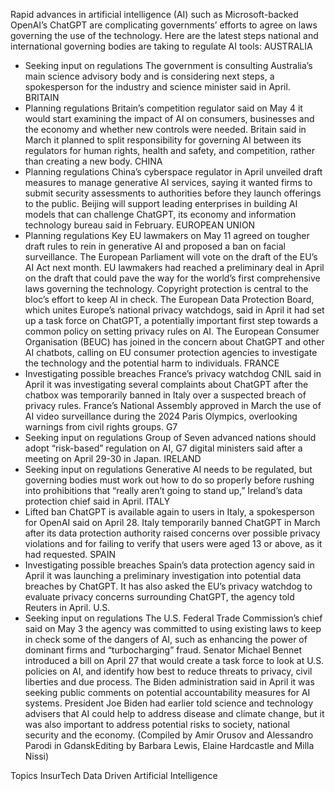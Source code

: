 Rapid advances in artificial intelligence (AI) such as Microsoft-backed OpenAI’s ChatGPT are complicating governments’ efforts to agree on laws governing the use of the technology.
Here are the latest steps national and international governing bodies are taking to regulate AI tools:
AUSTRALIA
* Seeking input on regulations
The government is consulting Australia’s main science advisory body and is considering next steps, a spokesperson for the industry and science minister said in April.
BRITAIN
* Planning regulations
Britain’s competition regulator said on May 4 it would start examining the impact of AI on consumers, businesses and the economy and whether new controls were needed.
Britain said in March it planned to split responsibility for governing AI between its regulators for human rights, health and safety, and competition, rather than creating a new body.
CHINA
* Planning regulations
China’s cyberspace regulator in April unveiled draft measures to manage generative AI services, saying it wanted firms to submit security assessments to authorities before they launch offerings to the public.
Beijing will support leading enterprises in building AI models that can challenge ChatGPT, its economy and information technology bureau said in February.
EUROPEAN UNION
* Planning regulations
Key EU lawmakers on May 11 agreed on tougher draft rules to rein in generative AI and proposed a ban on facial surveillance. The European Parliament will vote on the draft of the EU’s AI Act next month.
EU lawmakers had reached a preliminary deal in April on the draft that could pave the way for the world’s first comprehensive laws governing the technology. Copyright protection is central to the bloc’s effort to keep AI in check.
The European Data Protection Board, which unites Europe’s national privacy watchdogs, said in April it had set up a task force on ChatGPT, a potentially important first step towards a common policy on setting privacy rules on AI.
The European Consumer Organisation (BEUC) has joined in the concern about ChatGPT and other AI chatbots, calling on EU consumer protection agencies to investigate the technology and the potential harm to individuals.
FRANCE
* Investigating possible breaches
France’s privacy watchdog CNIL said in April it was investigating several complaints about ChatGPT after the chatbox was temporarily banned in Italy over a suspected breach of privacy rules.
France’s National Assembly approved in March the use of AI video surveillance during the 2024 Paris Olympics, overlooking warnings from civil rights groups.
G7
* Seeking input on regulations
Group of Seven advanced nations should adopt “risk-based” regulation on AI, G7 digital ministers said after a meeting on April 29-30 in Japan.
IRELAND
* Seeking input on regulations
Generative AI needs to be regulated, but governing bodies must work out how to do so properly before rushing into prohibitions that “really aren’t going to stand up,” Ireland’s data protection chief said in April.
ITALY
* Lifted ban
ChatGPT is available again to users in Italy, a spokesperson for OpenAI said on April 28.
Italy temporarily banned ChatGPT in March after its data protection authority raised concerns over possible privacy violations and for failing to verify that users were aged 13 or above, as it had requested.
SPAIN
* Investigating possible breaches
Spain’s data protection agency said in April it was launching a preliminary investigation into potential data breaches by ChatGPT. It has also asked the EU’s privacy watchdog to evaluate privacy concerns surrounding ChatGPT, the agency told Reuters in April.
U.S.
* Seeking input on regulations
The U.S. Federal Trade Commission’s chief said on May 3 the agency was committed to using existing laws to keep in check some of the dangers of AI, such as enhancing the power of dominant firms and “turbocharging” fraud.
Senator Michael Bennet introduced a bill on April 27 that would create a task force to look at U.S. policies on AI, and identify how best to reduce threats to privacy, civil liberties and due process.
The Biden administration said in April it was seeking public comments on potential accountability measures for AI systems.
President Joe Biden had earlier told science and technology advisers that AI could help to address disease and climate change, but it was also important to address potential risks to society, national security and the economy.
(Compiled by Amir Orusov and Alessandro Parodi in GdanskEditing by Barbara Lewis, Elaine Hardcastle and Milla Nissi)

Topics
InsurTech
Data Driven
Artificial Intelligence
